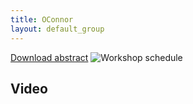 ```yaml
---
title: OConnor
layout: default_group
---
```


<a href="https://github.com/SPIce-Team/spice-team.github.io/raw/master/files/Sea_Ice_Workshop_2021-abstract-OConnor.pdf">Download abstract</a>
![Workshop schedule](./OConnor.png)

## Video
